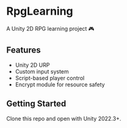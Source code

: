 # RpgLearning

A Unity 2D RPG learning project 🎮

## Features

- Unity 2D URP
- Custom input system
- Script-based player control
- Encrypt module for resource safety

## Getting Started

Clone this repo and open with Unity 2022.3+.
